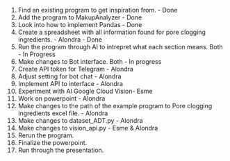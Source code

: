 1. Find an existing program to get inspiration from. - Done
2. Add the program to MakupAnalyzer - Done
3. Look into how to implement Pandas - Done
4. Create a spreadsheet with all information found for pore clogging ingredients. - Alondra - Done
5. Run the program through AI to intrepret what each section means. Both - In Progress
6. Make changes to Bot interface. Both - In progress
7. Create API token for Telegram - Alondra
8. Adjust setting for bot chat - Alondra
9. Implement API to interface - Alondra
8. Experiment with AI Google Cloud Vision- Esme 
9. Work on powerpoint - Alondra 
10. Make changes to the path of the example program to Pore clogging ingredients excel file. - Alondra
11. Make changes to dataset_ADT.py - Alondra
12. Make changes to vision_api.py - Esme & Alondra
13. Rerun the program. 
14. Finalize the powerpoint.
15. Run through the presentation. 
